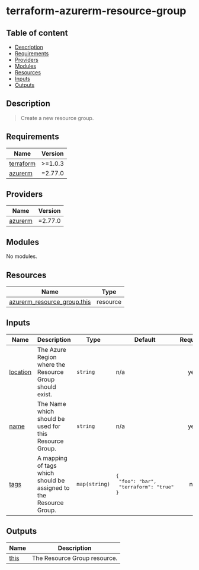 # terraform-azurerm-resource-group

## Table of content
<!-- START doctoc generated TOC please keep comment here to allow auto update -->
<!-- DON'T EDIT THIS SECTION, INSTEAD RE-RUN doctoc TO UPDATE -->

- [Description](#description)
- [Requirements](#requirements)
- [Providers](#providers)
- [Modules](#modules)
- [Resources](#resources)
- [Inputs](#inputs)
- [Outputs](#outputs)

<!-- END doctoc generated TOC please keep comment here to allow auto update -->

## Description

> Create a new resource group.

<!-- BEGINNING OF PRE-COMMIT-TERRAFORM DOCS HOOK -->
## Requirements

| Name | Version |
|------|---------|
| <a name="requirement_terraform"></a> [terraform](#requirement\_terraform) | >=1.0.3 |
| <a name="requirement_azurerm"></a> [azurerm](#requirement\_azurerm) | =2.77.0 |

## Providers

| Name | Version |
|------|---------|
| <a name="provider_azurerm"></a> [azurerm](#provider\_azurerm) | =2.77.0 |

## Modules

No modules.

## Resources

| Name | Type |
|------|------|
| [azurerm_resource_group.this](https://registry.terraform.io/providers/hashicorp/azurerm/2.77.0/docs/resources/resource_group) | resource |

## Inputs

| Name | Description | Type | Default | Required |
|------|-------------|------|---------|:--------:|
| <a name="input_location"></a> [location](#input\_location) | The Azure Region where the Resource Group should exist. | `string` | n/a | yes |
| <a name="input_name"></a> [name](#input\_name) | The Name which should be used for this Resource Group. | `string` | n/a | yes |
| <a name="input_tags"></a> [tags](#input\_tags) | A mapping of tags which should be assigned to the Resource Group. | `map(string)` | <pre>{<br>  "foo": "bar",<br>  "terraform": "true"<br>}</pre> | no |

## Outputs

| Name | Description |
|------|-------------|
| <a name="output_this"></a> [this](#output\_this) | The Resource Group resource. |

<!-- END OF PRE-COMMIT-TERRAFORM DOCS HOOK -->
